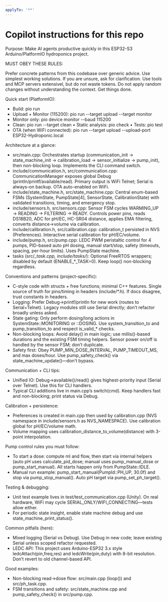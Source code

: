 ```yaml
---
applyTo: '**'
---
```

# Copilot instructions for this repo

Purpose: Make AI agents productive quickly in this ESP32-S3 Arduino/PlatformIO hydroponics project. 

MUST OBEY THESE RULES:

Prefer concrete patterns from this codebase over generic advice. Use simplest working solutions. If you are unsure, ask for clarification. Use tools and MCP servers extensivel, but do not waste tokens. Do not apply random changes without understanding the context. Get things done.

Quick start (PlatformIO):
- Build: pio run
- Upload + Monitor (115200): pio run --target upload --target monitor
- Monitor only: pio device monitor --baud 115200
- Clean: pio run --target clean • Static analysis: pio check • Tests: pio test
- OTA (when WiFi connected): pio run --target upload --upload-port ESP32-Hydroponic.local

Architecture at a glance:
- src/main.cpp: Orchestrates startup (communication_init → state_machine_init → calibration_load → sensor_initialize → pump_init), then non-blocking loop. Implements the CLI command switch.
- include/communication.h, src/communication.cpp: CommunicationManager exposes global Debug (println/printf/available/read). Primary output is WiFi Telnet; Serial is always-on backup. OTA auto-enabled on WiFi.
- include/state_machine.h, src/state_machine.cpp: Central enum-based FSMs (SystemState, PumpState[4], SensorState, CalibrationState) with validated transitions, timing, and emergency stop.
- include/sensors.h, src/sensors.cpp: Sensor FSM cycles WARMING_UP → READING → FILTERING → READY. Controls power pins, reads DS18B20, ADC for pH/EC, HC-SR04 distance, applies EMA filtering, converts distance→volume via calibration.
- include/calibration.h, src/calibration.cpp: calibration_t persisted in NVS (Preferences). Interactive serial calibration for pH/EC/volume.
- include/pump.h, src/pump.cpp: LEDC PWM peristaltic control for 4 pumps, PID-based auto pH dosing, manual start/stop, safety (timeouts, spacing, per-hour limits). Uses PumpState machine.
- tasks (src/*_task.cpp, include/tasks/*): Optional FreeRTOS wrappers; disabled by default (ENABLE_*_TASK=0). Keep loop() non-blocking regardless.

Conventions and patterns (project-specific):
- C-style code with structs + free functions; minimal C++ features. Single source of truth for pins/timing in headers (include/*.h). If docs disagree, trust constants in headers.
- Logging: Prefer Debug->printf/println for new work (routes to Serial+Telnet). Legacy modules still use Serial directly; don’t refactor broadly unless asked.
- State gating: Only perform dosing/long actions in SystemState::MONITORING or ::DOSING. Use system_transition_to and pump_transition_to and respect is_valid_* checks.
- Non-blocking loops: Avoid delay() in main logic; use millis()-based durations and the existing FSM timing helpers. Sensor power on/off is handled by the sensor FSM; don’t duplicate.
- Safety first: Obey PUMP_MIN_DOSE_INTERVAL, PUMP_TIMEOUT_MS, and max doses/hour. Use pump_safety_check() via state_machine_update()—don’t bypass.

Communication + CLI tips:
- Unified IO: Debug->available()/read() gives highest-priority input (Serial over Telnet). Use this for CLI handlers.
- Typical CLI additions live in main.cpp’s switch(cmd). Keep handlers fast and non-blocking; print status via Debug.

Calibration + persistence:
- Preferences is created in main.cpp then used by calibration.cpp (NVS namespace in include/sensors.h as NVS_NAMESPACE). Use calibration global for pH/EC/volume math.
- Volume mapping uses calibration_distance_to_volume(distance) with 3-point interpolation.

Pump control rules you must follow:
- To start a dose: compute ml and flow, then start via internal helpers (auto pH uses calculate_pid_dose; manual uses pump_manual_dose or pump_start_manual). All starts happen only from PumpState::IDLE.
- Manual run example: pump_start_manual(PumpId::PH_UP, 30.0f) and stop via pump_stop_manual(). Auto pH target via pump_set_ph_target().

Testing & debugging:
- Unit test example lives in test/test_communication.cpp (Unity). On real hardware, WiFi may cycle SERIAL_ONLY/WIFI_CONNECTING—tests allow either.
- For periodic state insight, enable state machine debug and use state_machine_print_status().

Common pitfalls (here):
- Mixed logging (Serial vs Debug). Use Debug in new code; leave existing Serial unless scoped refactor requested.
- LEDC API: This project uses Arduino-ESP32 3.x style ledcAttach(pin,freq,res) and ledcWrite(pin,duty) with 8-bit resolution. Don’t revert to old channel-based API.

Good examples:
- Non-blocking read→dose flow: src/main.cpp (loop()) and src/ph_task.cpp.
- FSM transitions and safety: src/state_machine.cpp and pump_safety_check() in src/pump.cpp.
